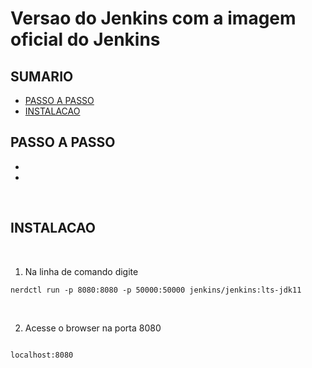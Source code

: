# Versao do Jenkins com a imagem oficial do Jenkins

## SUMARIO

- [PASSO A PASSO](#passos)
- [INSTALACAO](#instalacao)


## PASSO A PASSO <a name = "passos"></a>

*
*

</br>

## INSTALACAO <a name = "instalacao"></a>


</br>

1. Na linha de comando digite
```
nerdctl run -p 8080:8080 -p 50000:50000 jenkins/jenkins:lts-jdk11
```

</br>

2. Acesse o browser na porta 8080
```

localhost:8080

```